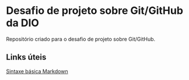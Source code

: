 # Desafio de projeto sobre Git/GitHub da DIO
Repositório criado para o desafio de projeto sobre Git/GitHub.

## Links úteis
[Sintaxe básica Markdown](https://www.markdownguide.org/basic-syntax/)
